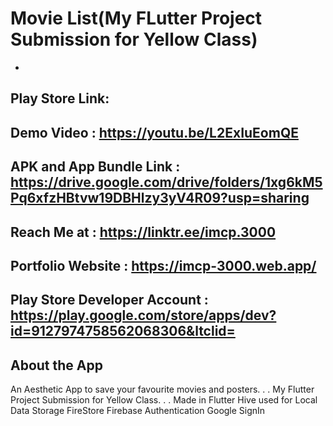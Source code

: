 # Movie List(My FLutter Project Submission for Yellow Class)
-
Play Store Link:   
-
Demo Video : https://youtu.be/L2ExIuEomQE  
-
APK and App Bundle Link : https://drive.google.com/drive/folders/1xg6kM5Pq6xfzHBtvw19DBHlzy3yV4R09?usp=sharing  
-
Reach Me at : https://linktr.ee/imcp.3000  
-
Portfolio Website : https://imcp-3000.web.app/  
-
Play Store Developer Account : https://play.google.com/store/apps/dev?id=9127974758562068306&ltclid=  
-

## About the App
An Aesthetic App to save your favourite movies and posters.
.
.
My Flutter Project Submission for Yellow Class.
.
.
Made in Flutter 
Hive used for Local Data Storage
FireStore Firebase Authentication
Google SignIn
